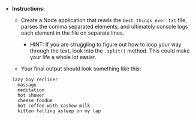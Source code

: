 * **Instructions:**

  * Create a Node application that reads the `best_things_ever.txt` file, parses the comma separated elements, and ultimately console logs each element in the file on separate lines.

    * HINT: If you are struggling to figure out how to loop your way through the text, look into the `.split()` method. This could make your life a whole lot easier.

  * Your final output should look something like this:

  ```
  lazy boy recliner
    massage
    meditation
    hot shower
    cheese fondue
    hot coffee with cashew milk
    kitten falling asleep on my lap
  ```
